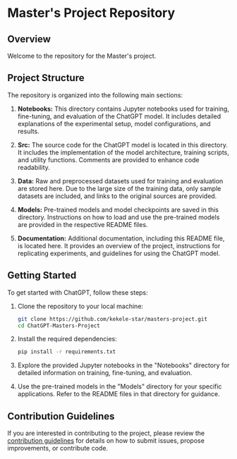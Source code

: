 # Master's Project Repository 

## Overview

Welcome to the repository for the Master's project. 

## Project Structure

The repository is organized into the following main sections:

1. **Notebooks:** This directory contains Jupyter notebooks used for training, fine-tuning, and evaluation of the ChatGPT model. It includes detailed explanations of the experimental setup, model configurations, and results.

2. **Src:** The source code for the ChatGPT model is located in this directory. It includes the implementation of the model architecture, training scripts, and utility functions. Comments are provided to enhance code readability.

3. **Data:** Raw and preprocessed datasets used for training and evaluation are stored here. Due to the large size of the training data, only sample datasets are included, and links to the original sources are provided.

4. **Models:** Pre-trained models and model checkpoints are saved in this directory. Instructions on how to load and use the pre-trained models are provided in the respective README files.

5. **Documentation:** Additional documentation, including this README file, is located here. It provides an overview of the project, instructions for replicating experiments, and guidelines for using the ChatGPT model.

## Getting Started

To get started with ChatGPT, follow these steps:

1. Clone the repository to your local machine:

    ```bash
    git clone https://github.com/kekele-star/masters-project.git
    cd ChatGPT-Masters-Project
    ```

2. Install the required dependencies:

    ```bash
    pip install -r requirements.txt
    ```

3. Explore the provided Jupyter notebooks in the "Notebooks" directory for detailed information on training, fine-tuning, and evaluation.

4. Use the pre-trained models in the "Models" directory for your specific applications. Refer to the README files in that directory for guidance.

## Contribution Guidelines

If you are interested in contributing to the project, please review the [contribution guidelines](CONTRIBUTING.md) for details on how to submit issues, propose improvements, or contribute code.

